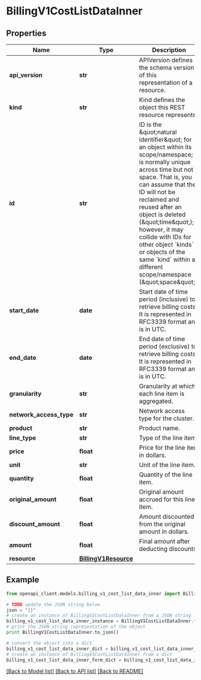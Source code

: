 # BillingV1CostListDataInner


## Properties
Name | Type | Description | Notes
------------ | ------------- | ------------- | -------------
**api_version** | **str** | APIVersion defines the schema version of this representation of a resource. | [optional] [readonly] 
**kind** | **str** | Kind defines the object this REST resource represents. | [optional] [readonly] 
**id** | **str** | ID is the \&quot;natural identifier\&quot; for an object within its scope/namespace; it is normally unique across time but not space. That is, you can assume that the ID will not be reclaimed and reused after an object is deleted (\&quot;time\&quot;); however, it may collide with IDs for other object &#x60;kinds&#x60; or objects of the same &#x60;kind&#x60; within a different scope/namespace (\&quot;space\&quot;). | [readonly] 
**start_date** | **date** | Start date of time period (inclusive) to retrieve billing costs. It is represented in RFC3339 format and is in UTC. | 
**end_date** | **date** | End date of time period (exclusive) to retrieve billing costs. It is represented in RFC3339 format and is in UTC. | 
**granularity** | **str** | Granularity at which each line item is aggregated. | [optional] [default to 'DAILY']
**network_access_type** | **str** | Network access type for the cluster. | [optional] 
**product** | **str** | Product name. | [optional] 
**line_type** | **str** | Type of the line item. | [optional] 
**price** | **float** | Price for the line item in dollars. | [optional] 
**unit** | **str** | Unit of the line item. | 
**quantity** | **float** | Quantity of the line item. | [optional] 
**original_amount** | **float** | Original amount accrued for this line item. | 
**discount_amount** | **float** | Amount discounted from the original amount in dollars. | [optional] 
**amount** | **float** | Final amount after deducting discounts. | [optional] 
**resource** | [**BillingV1Resource**](BillingV1Resource.md) |  | [optional] 

## Example

```python
from openapi_client.models.billing_v1_cost_list_data_inner import BillingV1CostListDataInner

# TODO update the JSON string below
json = "{}"
# create an instance of BillingV1CostListDataInner from a JSON string
billing_v1_cost_list_data_inner_instance = BillingV1CostListDataInner.from_json(json)
# print the JSON string representation of the object
print BillingV1CostListDataInner.to_json()

# convert the object into a dict
billing_v1_cost_list_data_inner_dict = billing_v1_cost_list_data_inner_instance.to_dict()
# create an instance of BillingV1CostListDataInner from a dict
billing_v1_cost_list_data_inner_form_dict = billing_v1_cost_list_data_inner.from_dict(billing_v1_cost_list_data_inner_dict)
```
[[Back to Model list]](../ccloud/README.md#documentation-for-models) [[Back to API list]](../ccloud/README.md#documentation-for-api-endpoints) [[Back to README]](../ccloud/README.md)


